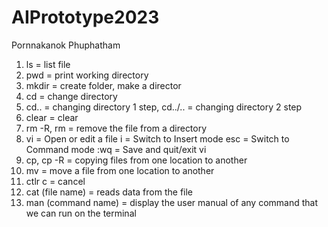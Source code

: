 # AIPrototype2023

Pornnakanok Phuphatham

1. ls = list file
2. pwd = print working directory
3. mkdir = create folder, make a director
4. cd = change directory
5. cd.. = changing directory 1 step, cd../.. = changing directory 2 step
6. clear = clear
7. rm -R, rm = remove the file from a directory
8. vi = Open or edit a file
   i = Switch to Insert mode
   esc = Switch to Command mode
   :wq = Save and quit/exit vi
9. cp, cp -R = copying files from one location to another
10. mv = move a file from one location to another
11. ctlr c = cancel 
12. cat (file name) = reads data from the file
13. man (command name) = display the user manual of any command that we can run on the terminal
